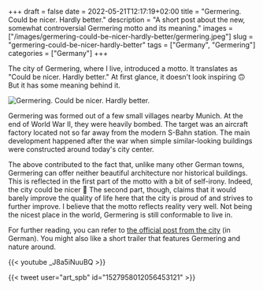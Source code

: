 +++ 
draft = false
date = 2022-05-21T12:17:19+02:00
title = "Germering. Could be nicer. Hardly better."
description = "A short post about the new, somewhat controversial Germering motto and its meaning."
images = ["/images/germering-could-be-nicer-hardly-better/germering.jpeg"]
slug = "germering-could-be-nicer-hardly-better"
tags = ["Germany", "Germering"]
categories = ["Germany"]
+++

The city of Germering, where I live, introduced a motto. It translates as "Could be nicer. Hardly better." At first glance, it doesn't look inspiring 🙃 But it has some meaning behind it.

![Germering. Could be nicer. Hardly better.](/images/germering-could-be-nicer-hardly-better/germering.jpeg)

Germering was formed out of a few small villages nearby Munich. At the end of World War II, they were heavily bombed. The target was an aircraft factory located not so far away from the modern S-Bahn station. The main development happened after the war when simple similar-looking buildings were constructed around today's city center.

The above contributed to the fact that, unlike many other German towns, Germering can offer neither beautiful architecture nor historical buildings. This is reflected in the first part of the motto with a bit of self-irony. Indeed, the city could be nicer 🙂 The second part, though, claims that it would barely improve the quality of life here that the city is proud of and strives to further improve. I believe that the motto reflects reality very well. Not being the nicest place in the world, Germering is still conformable to live in.

For further reading, you can refer to [the official post from the city](https://www.germering.de/germering/site.nsf/id/57838D995DC11BEDC12587D10030FF36) (in German). You might also like a short trailer that features Germering and nature around.

{{< youtube _J8a5iNuuBQ >}}

{{< tweet user="art_spb" id="1527958012056453121" >}}
